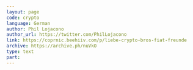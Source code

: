 ```yaml
---
layout: page
code: crypto
language: German
author: Phil Lojacono
author_url: https://twitter.com/PhilLojacono
link: https://coprnic.beehiiv.com/p/liebe-crypto-bros-fiat-freunde
archive: https://archive.ph/nuVkO
type: text
part: 
---
```

